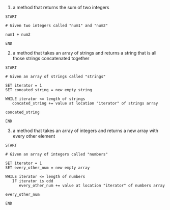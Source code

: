 1. a method that returns the sum of two integers

```text
START

# Given two integers called "num1" and "num2"

num1 + num2

END
```

2. a method that takes an array of strings and returns a string that is all those strings concatenated together

```text
START

# Given an array of strings called "strings"

SET iterator = 1
SET concated_string = new empty string

WHILE iterator <= length of strings
   concated_string += value at location "iterator" of strings array

concated_string

END
```

3. a method that takes an array of integers and returns a new array with every other element

```text
START

# Given an array of integers called "numbers"

SET iterator = 1
SET every_other_num = new empty array

WHILE iterator <= length of numbers
   IF iterator is odd
      every_other_num += value at location "iterator" of numbers array

every_other_num

END
```

